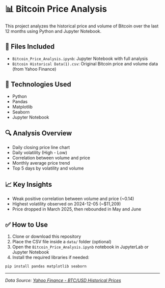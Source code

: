 # 📊 Bitcoin Price Analysis

This project analyzes the historical price and volume of Bitcoin over the last 12 months using Python and Jupyter Notebook.

## 📁 Files Included
- `Bitcoin_Price_Analysis.ipynb`: Jupyter Notebook with full analysis
- `Bitcoin Historical Data(1).csv`: Original Bitcoin price and volume data (from Yahoo Finance)

## 🧪 Technologies Used
- Python
- Pandas
- Matplotlib
- Seaborn
- Jupyter Notebook

## 🔍 Analysis Overview
- Daily closing price line chart
- Daily volatility (High - Low)
- Correlation between volume and price
- Monthly average price trend
- Top 5 days by volatility and volume

## 📈 Key Insights
- Weak positive correlation between volume and price (~0.14)
- Highest volatility observed on 2024-12-05 (~$11,209)
- Price dropped in March 2025, then rebounded in May and June

## ✅ How to Use
1. Clone or download this repository
2. Place the CSV file inside a `data/` folder (optional)
3. Open the `Bitcoin_Price_Analysis.ipynb` notebook in JupyterLab or Jupyter Notebook
4. Install the required libraries if needed:
```bash
pip install pandas matplotlib seaborn
```

---

_Data Source: [Yahoo Finance - BTC/USD Historical Prices](https://finance.yahoo.com/quote/BTC-USD/history/)_
